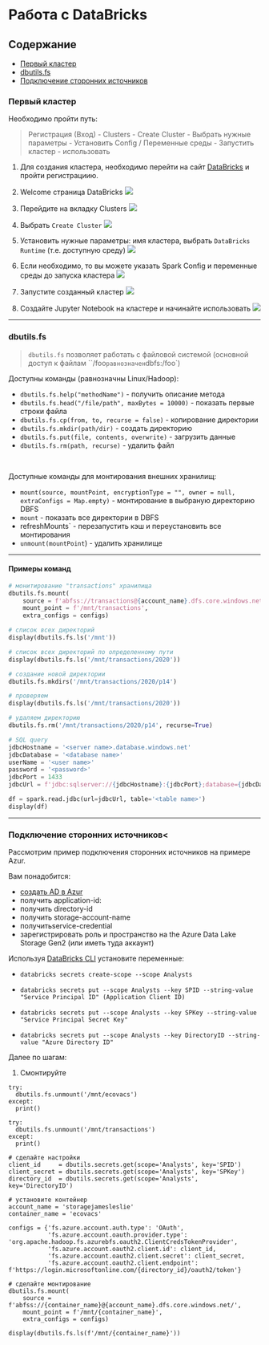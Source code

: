 # Работа с DataBricks


## Содержание
- [Первый кластер](#first)
- [dbutils.fs](#dbutils)
- [Подключение сторонних источников](#others)


### Первый кластер
<a href='#first'></a>

Необходимо пройти путь:
> Регистрация (Вход) - Clusters - Create Cluster - Выбрать нужные параметры - Установить Config / Переменные среды - Запустить кластер - использовать

1. Для создания кластера, необходимо перейти на сайт [DataBricks](https://community.cloud.databricks.com/) и пройти регистрациию.

2. Welcome страница DataBricks
![](img/img_1.jpg)

3. Перейдите на вкладку Clusters
![](img/img_2.jpg)

4. Выбрать `Create Cluster`
![](img/img_3.jpg)

5. Установить нужные параметры: имя кластера, выбрать `DataBricks Runtime` (т.е. доступную среду)
![](img/img_4.jpg)

6. Если необходимо, то вы можете указать Spark Config и переменные среды до запуска кластера
![](img/img_5.jpg)

7. Запустите созданный кластер
![](img/img_6.jpg)

8. Создайте Jupyter Notebook на кластере и начинайте использовать
![](img/img_7.jpg)

-----------------------------------------------

### dbutils.fs
<a href='#dbutils'></a>

>`dbutils.fs` позволяет работать с файловой системой (основной доступ к файлам ``/foo` равнозначен `dbfs:/foo`)

Доступны команды (равнозначны Linux/Hadoop):
- `dbutils.fs.help("methodName")` - получить описание метода
- `dbutils.fs.head("/file/path", maxBytes = 10000)` - показать первые строки файла
- `dbutils.fs.cp(from, to, recurse = false)` - копирование директории
- `dbutils.fs.mkdir(path/dir)` - создать директорию
- `dbutils.fs.put(file, contents, overwrite)` - загрузить данные
- `dbutils.fs.rm(path, recurse)` - удалить файл

</br>

Доступные команды для монтирования внешних хранилищ:
- `mount(source, mountPoint, encryptionType = "", owner = null, extraConfigs = Map.empty)` - монтирование в выбраную директорию DBFS
- `mount` - показать все директории в DBFS
- refreshMounts` - перезапустить кэш и переустановить все монтирования
- `unmount(mountPoint`) - удалить хранилище

--------------------------------------

#### Примеры команд

```python
# монитирование "transactions" хранилища
dbutils.fs.mount(
    source = f'abfss://transactions@{account_name}.dfs.core.windows.net/',
    mount_point = f'/mnt/transactions',
    extra_configs = configs)

# список всех директорий
display(dbutils.fs.ls('/mnt'))

# список всех директорий по определенному пути
display(dbutils.fs.ls('/mnt/transactions/2020'))
```

```python
# создание новой директории
dbutils.fs.mkdirs('/mnt/transactions/2020/p14')

# проверяем
display(dbutils.fs.ls('/mnt/transactions/2020'))

# удаляем директорию
dbutils.fs.rm('/mnt/transactions/2020/p14', recurse=True)
```

```python
# SQL query
jdbcHostname = '<server name>.database.windows.net'
jdbcDatabase = '<database name>'
userName = '<user name>'
password = '<password>'
jdbcPort = 1433
jdbcUrl = f'jdbc:sqlserver://{jdbcHostname}:{jdbcPort};database={jdbcDatabase};user={userName};password={password}'

df = spark.read.jdbc(url=jdbcUrl, table='<table name>')
display(df)
```
----------------------------------------------------------

### Подключение сторонних источников<
<a href='#others'></a> 

Рассмотрим пример подключения сторонних источников на примере Azur.

Вам понадобится:
- [создать AD в Azur](https://docs.microsoft.com/en-us/azure/active-directory/develop/howto-create-service-principal-portal)
- получить application-id:
- получить directory-id
- получить storage-account-name
- получитьservice-credential
- зарегистрировать роль и пространство на the Azure Data Lake Storage Gen2 (или иметь туда аккаунт)

Используя [DataBricks CLI](https://docs.databricks.com/dev-tools/cli/index.html) установите переменные:
- `databricks secrets create-scope --scope Analysts`

- `databricks secrets put --scope Analysts --key SPID --string-value "Service Principal ID" (Application Client ID)`

- `databricks secrets put --scope Analysts --key SPKey --string-value "Service Principal Secret Key"`

- `databricks secrets put --scope Analysts --key DirectoryID --string-value "Azure Directory ID"`


Далее по шагам:

1. Смонтируйте
```
try:
  dbutils.fs.unmount('/mnt/ecovacs')
except:
  print()

try:
  dbutils.fs.unmount('/mnt/transactions')
except:
  print()

# сделайте настройки
client_id     = dbutils.secrets.get(scope='Analysts', key='SPID')
client_secret = dbutils.secrets.get(scope='Analysts', key='SPKey')
directory_id  = dbutils.secrets.get(scope='Analysts', key='DirectoryID')

# установите контейнер
account_name = 'storagejamesleslie'
container_name = 'ecovacs'

configs = {'fs.azure.account.auth.type': 'OAuth',
           'fs.azure.account.oauth.provider.type': 'org.apache.hadoop.fs.azurebfs.oauth2.ClientCredsTokenProvider',
           'fs.azure.account.oauth2.client.id': client_id,
           'fs.azure.account.oauth2.client.secret': client_secret,
           'fs.azure.account.oauth2.client.endpoint': f'https://login.microsoftonline.com/{directory_id}/oauth2/token'}

# сделайте монтирование
dbutils.fs.mount(
    source = f'abfss://{container_name}@{account_name}.dfs.core.windows.net/',
    mount_point = f'/mnt/{container_name}',
    extra_configs = configs)

display(dbutils.fs.ls(f'/mnt/{container_name}'))
```
